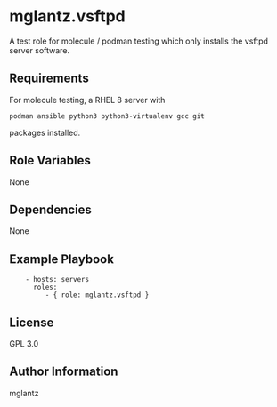 mglantz.vsftpd
=========

A test role for molecule / podman testing which only installs the vsftpd server software.

Requirements
------------

For molecule testing, a RHEL 8 server with 
```
podman ansible python3 python3-virtualenv gcc git
```
packages installed.

Role Variables
--------------
None

Dependencies
------------
None

Example Playbook
----------------

```
    - hosts: servers
      roles:
         - { role: mglantz.vsftpd }
```

License
-------
GPL 3.0

Author Information
------------------
mglantz
